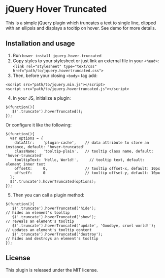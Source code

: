 jQuery Hover Truncated
======

This is a simple jQuery plugin which truncates a text to single line, clipped
with an ellipsis and displays a tooltip on hover. See demo for more details.

Installation and usage
----------------------

1. Run `bower install jquery-hover-truncated`
2. Copy styles to your stylesheet or just link an external file in your `<head>`:
  `<link rel="stylesheet" type="text/css" href="path/to/jquery.hovertruncated.css">`
3. Then, before your closing `<body>` tag add:
  ```
  <script src="path/to/jquery.min.js"></script>
  <script src="path/to/jquery.hovertruncated.js"></script>
  ```
4. In your JS, initialize a plugin:
  ```
  $(function(){
     $('.truncate').hoverTruncated();
  });
  ```
  Or configure it like the following:
  ```
  $(function(){
    var options = {
      dataAttr:    'plugin-cache',    // data attribute to store an instance, default: 'hover-truncated'
      className:   'tooltip-plain',   // tooltip class name, default: 'hover-truncated'
      tooltipText: 'Hello, World!',     // tooltip text, default: element inner text
      offsetX:     0,                 // tooltip offset-x, default: 10px
      offsetY:     0                  // tooltip offset-y, default: 10px
    };
    $('.truncate').hoverTruncated(options);
  });
  ```
5. Then you can call a plugin method:
```
$(function(){
   $('.truncate').hoverTruncated('hide');                             // hides an element's tooltip
   $('.truncate').hoverTruncated('show');                             // reveals an element's tooltip
   $('.truncate').hoverTruncated('update', 'Goodbye, cruel world!');  // updates an element's tooltip content
   $('.truncate').hoverTruncated('destroy');                          // hides and destroys an element's tooltip
});
```

License
-------

This plugin is released under the MIT license.
